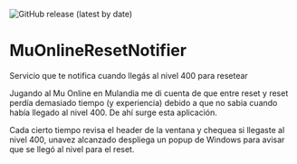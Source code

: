 
![GitHub release (latest by date)](https://img.shields.io/github/v/release/FedericoRocca/MuOnlineResetNotifier?label=Latest%20release&style=for-the-badge)

# MuOnlineResetNotifier
Servicio que te notifica cuando llegás al nivel 400 para resetear

Jugando al Mu Online en Mulandia me di cuenta de que entre reset y reset perdía demasiado tiempo (y experiencia) debido a que no sabia cuando había llegado al nivel 400. De ahí surge esta aplicación.

Cada cierto tiempo revisa el header de la ventana y chequea si llegaste al nivel 400, unavez alcanzado despliega un popup de Windows para avisar que se llegó al nivel para el reset.
